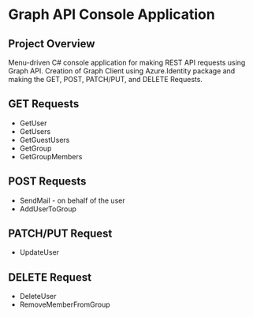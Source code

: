 # Graph API Console Application

## Project Overview
Menu-driven C# console application for making REST API requests using Graph API.  Creation of Graph Client using Azure.Identity package and making the GET, POST, PATCH/PUT, and DELETE Requests.

## GET Requests
* GetUser
* GetUsers
* GetGuestUsers
* GetGroup
* GetGroupMembers

## POST Requests
* SendMail - on behalf of the user
* AddUserToGroup

## PATCH/PUT Request
* UpdateUser

## DELETE Request
* DeleteUser
* RemoveMemberFromGroup
